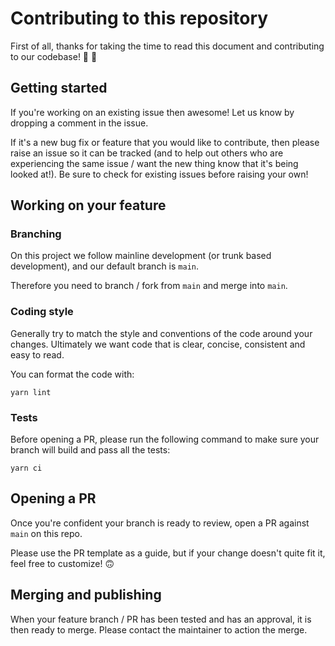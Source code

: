 # Contributing to this repository

First of all, thanks for taking the time to read this document and contributing to our codebase! 🎉 🍻

## Getting started

If you're working on an existing issue then awesome! Let us know by dropping a comment in the issue.

If it's a new bug fix or feature that you would like to contribute, then please raise an issue so it can be tracked (and to help out others who are experiencing the same issue / want the new thing know that it's being looked at!). Be sure to check for existing issues before raising your own!

## Working on your feature

### Branching

On this project we follow mainline development (or trunk based development), and our default branch is `main`.

Therefore you need to branch / fork from `main` and merge into `main`.

### Coding style

Generally try to match the style and conventions of the code around your changes. Ultimately we want code that is clear, concise, consistent and easy to read.

You can format the code with:

```console
yarn lint
```

### Tests

Before opening a PR, please run the following command to make sure your branch will build and pass all the tests:

```console
yarn ci
```

## Opening a PR

Once you're confident your branch is ready to review, open a PR against `main` on this repo.

Please use the PR template as a guide, but if your change doesn't quite fit it, feel free to customize! 🙃

## Merging and publishing

When your feature branch / PR has been tested and has an approval, it is then ready to merge. Please contact the maintainer to action the merge.

